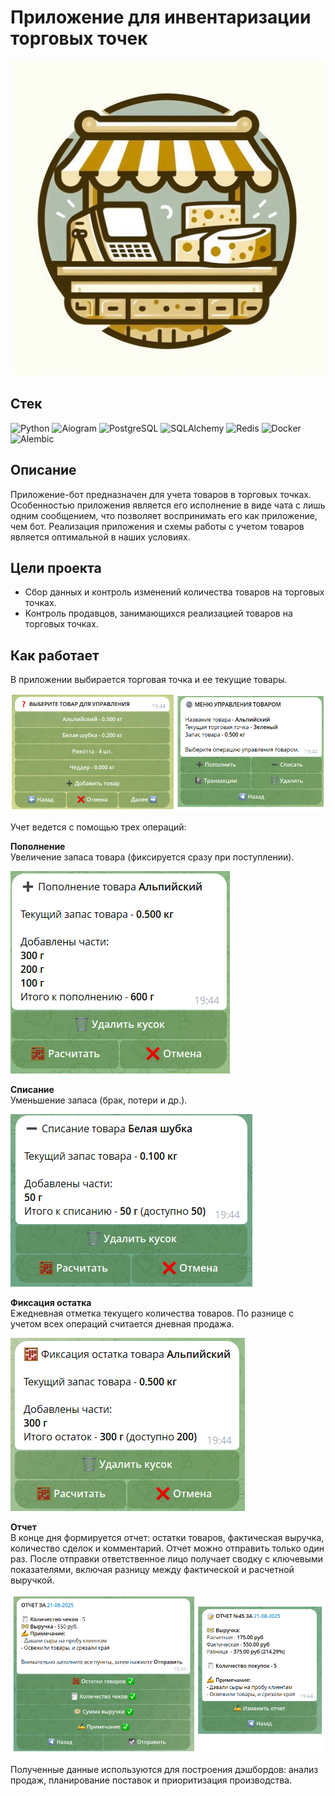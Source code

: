 # Приложение для инвентаризации торговых точек

![Logo](https://github.com/AleIgoKha/outlets_inventory_bot/blob/main/assets/outlets_inventory_bot_logo.jpeg)

## Стек
![Python](https://img.shields.io/badge/-Python-1d1717?style=for-the-badge&logo=Python&logoColor=fff6f6)
![Aiogram](https://img.shields.io/badge/-Aiogram-1d1717?style=for-the-badge&logo=Aiogram&logoColor=fff6f6)
![PostgreSQL](https://img.shields.io/badge/-PostgreSQL-1d1717?style=for-the-badge&logo=PostgreSQL&logoColor=fff6f6)
![SQLAlchemy](https://img.shields.io/badge/-SQLAlchemy-1d1717?style=for-the-badge&logo=SQLAlchemy&logoColor=fff6f6)
![Redis](https://img.shields.io/badge/-Redis-1d1717?style=for-the-badge&logo=Redis&logoColor=fff6f6)
![Docker](https://img.shields.io/badge/-Docker-1d1717?style=for-the-badge&logo=Docker&logoColor=fff6f6)
![Alembic](https://img.shields.io/badge/-Alembic-1d1717?style=for-the-badge&logo=Alembic&logoColor=fff6f6)

## Описание

Приложение-бот предназначен для учета товаров в торговых точках. Особенностью приложения является его исполнение в виде чата с лишь одним сообщением, что позволяет воспринимать его как приложение, чем бот. Реализация приложения и схемы работы с учетом товаров является оптимальной в наших условиях.

## Цели проекта

- Сбор данных и контроль изменений количества товаров на торговых точках.
- Контроль продавцов, занимающихся реализацией товаров на торговых точках.

## Как работает  

В приложении выбирается торговая точка и ее текущие товары. 

![choosing_product](https://github.com/AleIgoKha/outlets_inventory_bot/blob/main/assets/choosing_product.png)

Учет ведется с помощью трех операций:  

**Пополнение**\
Увеличение запаса товара (фиксируется сразу при поступлении).

![replenishment_menu](https://github.com/AleIgoKha/outlets_inventory_bot/blob/main/assets/replenishment_menu.PNG)

**Списание**\
Уменьшение запаса (брак, потери и др.).

![writeoff_menu](https://github.com/AleIgoKha/outlets_inventory_bot/blob/main/assets/writeoff_menu.PNG)

**Фиксация остатка**\
Ежедневная отметка текущего количества товаров. По разнице с учетом всех операций считается дневная продажа.

![balance_menu](https://github.com/AleIgoKha/outlets_inventory_bot/blob/main/assets/balance_menu.PNG)

**Отчет**  
В конце дня формируется отчет: остатки товаров, фактическая выручка, количество сделок и комментарий. Отчет можно отправить только один раз. После отправки ответственное лицо получает сводку с ключевыми показателями, включая разницу между фактической и расчетной выручкой.

![report_menu](https://github.com/AleIgoKha/outlets_inventory_bot/blob/main/assets/reporting.png)

Полученные данные используются для построения дэшбордов: анализ продаж, планирование поставок и приоритизация производства.  
